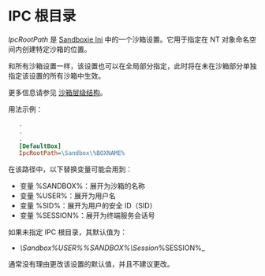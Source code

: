 # IPC 根目录

_IpcRootPath_ 是 [Sandboxie Ini](SandboxieIni.md) 中的一个沙箱设置。它用于指定在 NT 对象命名空间内创建特定沙箱的位置。

和所有沙箱设置一样，该设置也可以在全局部分指定，此时将在未在沙箱部分单独指定该设置的所有沙箱中生效。

更多信息请参见 [沙箱层级结构](SandboxHierarchy.md)。

用法示例：
```ini
   .
   .
   .
   [DefaultBox]
   IpcRootPath=\Sandbox\%BOXNAME%
```

在该路径中，以下替换变量可能会用到：

*   变量 %SANDBOX%：展开为沙箱的名称
*   变量 %USER%：展开为用户名
*   变量 %SID%：展开为用户的安全 ID（SID）
*   变量 %SESSION%：展开为终端服务会话号

如果未指定 IPC 根目录，其默认值为：

*   _\Sandbox\%USER%\%SANDBOX%\Session_%SESSION%_

通常没有理由更改该设置的默认值，并且不建议更改。